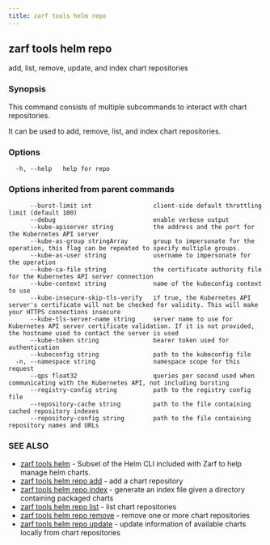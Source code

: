 ```yaml
---
title: zarf tools helm repo
---
```


## zarf tools helm repo

add, list, remove, update, and index chart repositories

### Synopsis


This command consists of multiple subcommands to interact with chart repositories.

It can be used to add, remove, list, and index chart repositories.


### Options

```
  -h, --help   help for repo
```

### Options inherited from parent commands

```
      --burst-limit int                 client-side default throttling limit (default 100)
      --debug                           enable verbose output
      --kube-apiserver string           the address and the port for the Kubernetes API server
      --kube-as-group stringArray       group to impersonate for the operation, this flag can be repeated to specify multiple groups.
      --kube-as-user string             username to impersonate for the operation
      --kube-ca-file string             the certificate authority file for the Kubernetes API server connection
      --kube-context string             name of the kubeconfig context to use
      --kube-insecure-skip-tls-verify   if true, the Kubernetes API server's certificate will not be checked for validity. This will make your HTTPS connections insecure
      --kube-tls-server-name string     server name to use for Kubernetes API server certificate validation. If it is not provided, the hostname used to contact the server is used
      --kube-token string               bearer token used for authentication
      --kubeconfig string               path to the kubeconfig file
  -n, --namespace string                namespace scope for this request
      --qps float32                     queries per second used when communicating with the Kubernetes API, not including bursting
      --registry-config string          path to the registry config file
      --repository-cache string         path to the file containing cached repository indexes
      --repository-config string        path to the file containing repository names and URLs
```

### SEE ALSO

* [zarf tools helm](/cli/commands/zarf_tools_helm/)	 - Subset of the Helm CLI included with Zarf to help manage helm charts.
* [zarf tools helm repo add](/cli/commands/zarf_tools_helm_repo_add/)	 - add a chart repository
* [zarf tools helm repo index](/cli/commands/zarf_tools_helm_repo_index/)	 - generate an index file given a directory containing packaged charts
* [zarf tools helm repo list](/cli/commands/zarf_tools_helm_repo_list/)	 - list chart repositories
* [zarf tools helm repo remove](/cli/commands/zarf_tools_helm_repo_remove/)	 - remove one or more chart repositories
* [zarf tools helm repo update](/cli/commands/zarf_tools_helm_repo_update/)	 - update information of available charts locally from chart repositories
